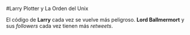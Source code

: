 #Larry Plotter y La Orden del Unix

El código de **Larry** cada vez se vuelve más peligroso.
**Lord Ballmermort** y sus *followers* cada vez tienen más *retweets*.
